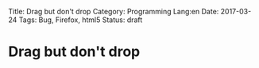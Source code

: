 Title: Drag but don't drop
Category: Programming 
Lang:en 
Date: 2017-03-24 
Tags: Bug, Firefox, html5
Status: draft

# Drag but don't drop

